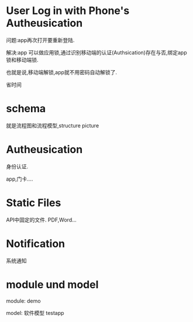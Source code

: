 # User Log in with Phone's Autheusication

问题:app再次打开要重新登陆.

解决:app 可以做应用锁,通过识别移动端的认证(Authsication)存在与否,绑定app锁和移动端锁.

也就是说,移动端解锁,app就不用密码自动解锁了.

省时间

# schema

就是流程图和流程模型,structure picture

# Autheusication

身份认证.

app,门卡....

# Static Files 

API中固定的文件. PDF,Word...

# Notification 

系统通知

# module und model 

module: demo

model: 软件模型 testapp
